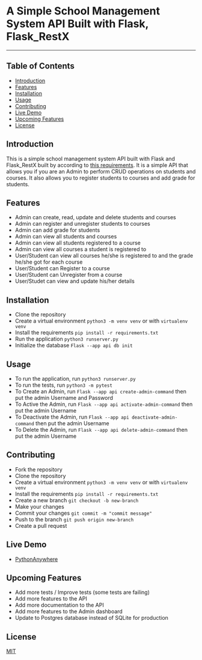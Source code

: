 # A Simple School Management System API Built with Flask, Flask_RestX
---
## Table of Contents
- [Introduction](#introduction)
- [Features](#features)
- [Installation](#installation)
- [Usage](#usage)
- [Contributing](#contributing)
- [Live Demo](#live-demo)
- [Upcoming Features](#upcoming-features)
- [License](#license)

## Introduction
This is a simple school management system API built with Flask and Flask_RestX built by according to [this requirements](https://docs.google.com/document/d/19ayXN5P1oV2aqW_7-As6EUpn7OQShkpAlZK4wRbrgBQ/). It is a simple API that allows you if you are an Admin to perform CRUD operations on students and courses. It also allows you to register students to courses and add grade for students.

## Features
- Admin can create, read, update and delete students and courses
- Admin can register and unregister students to courses
- Admin can add grade for students
- Admin can view all students and courses
- Admin can view all students registered to a course
- Admin can view all courses a student is registered to
- User/Student can view all courses he/she is registered to and the grade he/she got for each course
- User/Student can Register to a course
- User/Student can Unregister from a course
- User/Studet can view and update his/her details

## Installation
- Clone the repository
- Create a virtual environment `python3 -m venv venv` or with `virtualenv venv`
- Install the requirements `pip install -r requirements.txt`
- Run the application `python3 runserver.py`
- Initialize the database `Flask --app api db init`


## Usage
- To run the application, run `python3 runserver.py`
- To run the tests, run `python3 -m pytest`
- To Create an Admin, run `Flask --app api create-admin-command` then put the admin Username and Password
- To Active the Admin, run `Flask --app api activate-admin-command` then put the admin Username 
- To Deactivate the Admin, run `Flask --app api deactivate-admin-command` then put the admin Username
- To Delete the Admin, run `Flask --app api delete-admin-command` then put the admin Username

## Contributing
- Fork the repository
- Clone the repository
- Create a virtual environment `python3 -m venv venv` or with `virtualenv venv`
- Install the requirements `pip install -r requirements.txt`
- Create a new branch `git checkout -b new-branch`
- Make your changes
- Commit your changes `git commit -m "commit message"`
- Push to the branch `git push origin new-branch`
- Create a pull request

## Live Demo
- [PythonAnywhere](https://theblackjessy.pythonanywhere.com/)

## Upcoming Features
- Add more tests / Improve tests (some tests are failing)
- Add more features to the API
- Add more documentation to the API
- Add more features to the Admin dashboard
- Update to Postgres database instead of SQLite for production

## License
[MIT](https://github.com/theblackjessy/student_management/blob/main/LICENCE)
